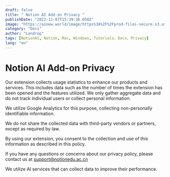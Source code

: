 ```yaml
---
draft: false
title: " Notion AI Add-on Privacy "
publishDate: "2022-11-07T15:39:36.050Z"
image: "https://ainew.world/image/https%3A%2F%2Fprod-files-secure.s3.us-west-2.amazonaws.com%2F1739f6b6-5b86-4c9a-93b1-11e9049c7339%2Fb808cd23-444b-4ff8-8969-d2835cc3e012%2F900.506__2023-07-1322_57_49.jpeg?table=block&id=df2b92bf-2396-4482-831f-b4f274e5e90a&spaceId=1739f6b6-5b86-4c9a-93b1-11e9049c7339&width=1800&userId=&cache=v2"
category: "Docs"
author: "Landrop"
tags: [NotionAI, Notion, Mac, Windows, Tutorials，Docs，Privacy]
lang: "en"
---
```


# Notion AI Add-on Privacy

Our extension collects usage statistics to enhance our products and services. This includes data such as the number of times the extension has been opened and the features utilized. We only gather aggregate data and do not track individual users or collect personal information.

We utilize Google Analytics for this purpose, collecting non-personally identifiable information.

We do not share the collected data with third-party vendors or partners, except as required by law.

By using our extension, you consent to the collection and use of this information as described in this policy.

If you have any questions or concerns about our privacy policy, please contact us at [support@notionedu.ac.cn](mailto:support@notionedu.ac.cn)

We utilize AI services that can collect data to improve their performance.
